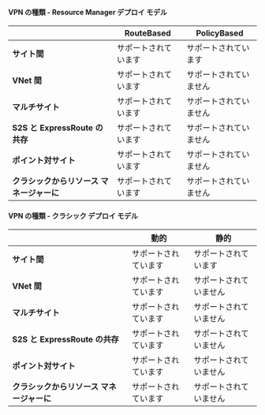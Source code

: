 #### <a name="vpn-type---resource-manager-deployment-model"></a>VPN の種類 - Resource Manager デプロイ モデル
|  | **RouteBased** | **PolicyBased** |
| --- | --- | --- |
| **サイト間** |サポートされています |サポートされています |
| **VNet 間** |サポートされています |サポートされていません |
| **マルチサイト** |サポートされています |サポートされていません |
| **S2S と ExpressRoute の共存** |サポートされています |サポートされていません |
| **ポイント対サイト** |サポートされています |サポートされていません |
| **クラシックからリソース マネージャーに** |サポートされています |サポートされていません |

#### <a name="vpn-type---classic-deployment-model"></a>VPN の種類 - クラシック デプロイ モデル
|  | **動的** | **静的** |
| --- | --- | --- |
| **サイト間** |サポートされています |サポートされています |
| **VNet 間** |サポートされています |サポートされていません |
| **マルチサイト** |サポートされています |サポートされていません |
| **S2S と ExpressRoute の共存** |サポートされています |サポートされていません |
| **ポイント対サイト** |サポートされています |サポートされていません |
| **クラシックからリソース マネージャーに** |サポートされています |サポートされていません |



<!--HONumber=Nov16_HO3-->


